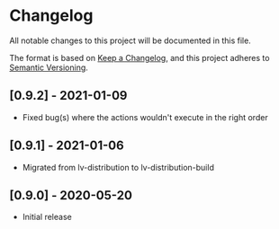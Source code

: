 # Changelog

All notable changes to this project will be documented in this file.

The format is based on [Keep a Changelog](https://keepachangelog.com/en/1.0.0/),
and this project adheres to [Semantic Versioning](https://semver.org/spec/v2.0.0.html).

## [0.9.2] - 2021-01-09

- Fixed bug(s) where the actions wouldn't execute in the right order

## [0.9.1] - 2021-01-06

- Migrated from lv-distribution to lv-distribution-build

## [0.9.0] - 2020-05-20

- Initial release
